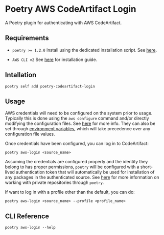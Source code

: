 # Poetry AWS CodeArtifact Login
A Poetry plugin for authenticating with AWS CodeArtifact.

## Requirements
- `poetry >= 1.2.0`
Install using the dedicated installation script. See [here](https://python-poetry.org/docs/#installation). 

- `AWS CLI v2`
See [here](https://docs.aws.amazon.com/cli/latest/userguide/getting-started-install.html) for installation guide.


## Intallation
```
poetry self add poetry-codeartifact-login
```

## Usage
AWS credentials will need to be configured on the system prior to usage. Typically this is done using the `aws configure` command and/or directly modifying the configuration files. See [here](https://docs.aws.amazon.com/cli/latest/userguide/cli-configure-files.html) for more info. They can also be set through [environment variables](https://docs.aws.amazon.com/cli/latest/userguide/cli-configure-envvars.html), which will take precedence over any configuration file values.

Once credentials have been configured, you can log in to CodeArtifact:
```
poetry aws-login <source_name>
```

Assuming the credentials are configured properly and the identity they belong to has proper permissions, `poetry` will be configured with a short-lived authentication token that will automatically be used for installation of any packages in the authenticated source. See [here](https://python-poetry.org/docs/repositories/#private-repository-example) for more information on working with private repositories through `poetry`.

If want to log in with a profile other than the default, you can do:
```
poetry aws-login <source_name> --profile <profile_name>
```

## CLI Reference
```
poetry aws-login --help
```
